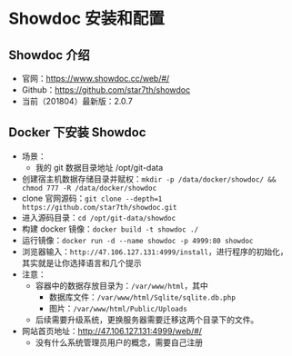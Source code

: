 # Showdoc 安装和配置

## Showdoc 介绍

- 官网：<https://www.showdoc.cc/web/#/>
- Github：<https://github.com/star7th/showdoc>
- 当前（201804）最新版：2.0.7

## Docker 下安装 Showdoc

- 场景：
	- 我的 git 数据目录地址 /opt/git-data
- 创建宿主机数据存储目录并赋权：`mkdir -p /data/docker/showdoc/ && chmod 777 -R /data/docker/showdoc`
- clone 官网源码：`git clone --depth=1 https://github.com/star7th/showdoc.git`
- 进入源码目录：`cd /opt/git-data/showdoc`
- 构建 docker 镜像：`docker build -t showdoc ./`
- 运行镜像：`docker run -d --name showdoc -p 4999:80 showdoc`
- 浏览器输入：`http://47.106.127.131:4999/install`，进行程序的初始化，其实就是让你选择语言和几个提示
- 注意：
	- 容器中的数据存放目录为：`/var/www/html`，其中
		- 数据库文件：`/var/www/html/Sqlite/sqlite.db.php`
		- 图片：`/var/www/html/Public/Uploads`
	- 后续需要升级系统，更换服务器需要迁移这两个目录下的文件。
- 网站首页地址：<http://47.106.127.131:4999/web/#/>
	- 没有什么系统管理员用户的概念，需要自己注册
